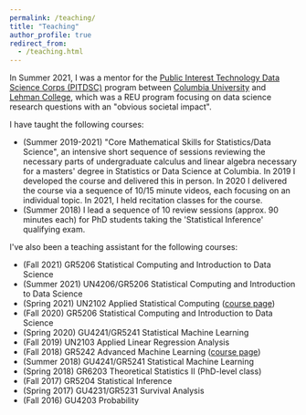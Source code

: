 ```yaml
---
permalink: /teaching/
title: "Teaching"
author_profile: true
redirect_from: 
  - /teaching.html
---
```


In Summer 2021, I was a mentor for the [Public Interest Technology Data Science Corps (PITDSC)](https://stat.columbia.edu/2021-public-interest-technology-data-science-corps-projects/) program between [Columbia University](https://www.columbia.edu/) and [Lehman College](http://lehman.edu/), which was a REU program focusing on data science research questions with an "obvious societal impact".

I have taught the following courses:

* (Summer 2019-2021) "Core Mathematical Skills for Statistics/Data Science", an intensive short sequence of sessions reviewing the necessary parts of undergraduate calculus and linear algebra necessary for a masters' degree in Statistics or Data Science at Columbia. In 2019 I developed the course and delivered this in person. In 2020 I delivered the course via a sequence of 10/15 minute videos, each focusing on an individual topic. In 2021, I held recitation classes for the course.
* (Summer 2018) I lead a sequence of 10 review sessions (approx. 90 minutes each) for PhD students taking the 'Statistical Inference' qualifying exam.

I've also been a teaching assistant for the following courses:

* (Fall 2021) GR5206 Statistical Computing and Introduction to Data Science
* (Summer 2021) UN4206/GR5206 Statistical Computing and Introduction to Data Science
* (Spring 2021) UN2102 Applied Statistical Computing ([course page](https://leewtai.github.io/courses/stat_computing/syllabus.html))
* (Fall 2020) GR5206 Statistical Computing and Introduction to Data Science
* (Spring 2020) GU4241/GR5241 Statistical Machine Learning
* (Fall 2019) UN2103 Applied Linear Regression Analysis 
* (Fall 2018) GR5242 Advanced Machine Learning ([course page](https://aday651.github.io/files/teaching/AdvancedML18/index.html))
* (Summer 2018) GU4241/GR5241 Statistical Machine Learning
* (Spring 2018) GR6203 Theoretical Statistics II (PhD-level class)
* (Fall 2017) GR5204 Statistical Inference
* (Spring 2017) GU4231/GR5231 Survival Analysis
* (Fall 2016) GU4203 Probability

<!-- {% include base_path %}

{% for post in site.teaching reversed %}
  {% include archive-single.html %}
{% endfor %} -->
